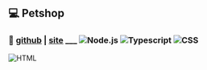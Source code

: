 ## :computer: Petshop
### :eyes: [github](https://github.com/d7pimenta/nodets-pets) | [site](https://pets-ja9f.onrender.com/) ___ ![Node.js](https://img.shields.io/badge/Node.js-0D1117?style=for-the-badge&logo=node.js&logoColor=green) ![Typescript](https://img.shields.io/badge/TypeScript-0D1117?style=for-the-badge&logo=typescript&logoColor=blue) ![CSS](https://img.shields.io/badge/-CSS-0D1117?style=for-the-badge&logo=CSS3&logoColor=1572B6&labelColor=0D1117)&nbsp;
![HTML](https://img.shields.io/badge/-HTML-0D1117?style=for-the-badge&logo=HTML5&logoColor=red&labelColor=0D1117)&nbsp; 
